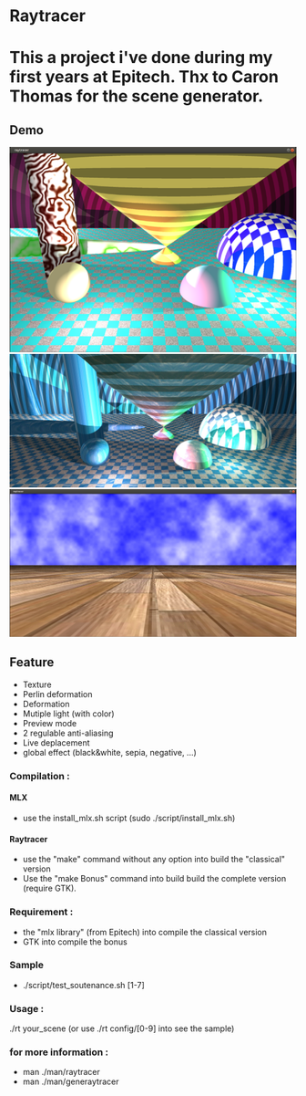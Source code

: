 # Raytracer
This a project i've done during my first years at Epitech.
Thx to Caron Thomas for the scene generator.
=========

## Demo
![sample1](https://github.com/kassisdion/Raytracer/blob/master/resource/sample/1fbf532b7231ba919be977c40152ea0e.png?raw=true)
![sample2](https://github.com/kassisdion/Raytracer/blob/master/resource/sample/26e229708a7f75c612271c5ed75de7f2.jpeg?raw=true)
![sample3](https://github.com/kassisdion/Raytracer/blob/master/resource/sample/8a518ed391bb85b96d6216bdbbe32782.png)

## Feature
* Texture
* Perlin deformation
* Deformation
* Mutiple light (with color)
* Preview mode
* 2 regulable anti-aliasing 
* Live deplacement
* global effect (black&white, sepia, negative, ...)

### Compilation :

#### MLX
* use the install_mlx.sh script (sudo ./script/install_mlx.sh)

#### Raytracer
* use the "make" command without any option into build the "classical" version
* Use the "make Bonus" command into build build the complete version (require GTK).

### Requirement :
* the "mlx library" (from Epitech) into compile the classical version
* GTK into compile the bonus

### Sample
* ./script/test_soutenance.sh [1-7]

### Usage :
./rt your_scene (or use ./rt config/[0-9] into see the sample)

### for more information :
* man ./man/raytracer
* man ./man/generaytracer
